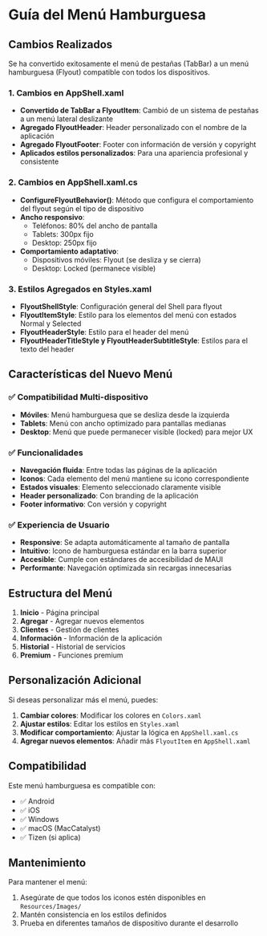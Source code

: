 # Guía del Menú Hamburguesa

## Cambios Realizados

Se ha convertido exitosamente el menú de pestañas (TabBar) a un menú hamburguesa (Flyout) compatible con todos los dispositivos.

### 1. Cambios en AppShell.xaml

- **Convertido de TabBar a FlyoutItem**: Cambió de un sistema de pestañas a un menú lateral deslizante
- **Agregado FlyoutHeader**: Header personalizado con el nombre de la aplicación
- **Agregado FlyoutFooter**: Footer con información de versión y copyright
- **Aplicados estilos personalizados**: Para una apariencia profesional y consistente

### 2. Cambios en AppShell.xaml.cs

- **ConfigureFlyoutBehavior()**: Método que configura el comportamiento del flyout según el tipo de dispositivo
- **Ancho responsivo**: 
  - Teléfonos: 80% del ancho de pantalla
  - Tablets: 300px fijo
  - Desktop: 250px fijo
- **Comportamiento adaptativo**:
  - Dispositivos móviles: Flyout (se desliza y se cierra)
  - Desktop: Locked (permanece visible)

### 3. Estilos Agregados en Styles.xaml

- **FlyoutShellStyle**: Configuración general del Shell para flyout
- **FlyoutItemStyle**: Estilo para los elementos del menú con estados Normal y Selected
- **FlyoutHeaderStyle**: Estilo para el header del menú
- **FlyoutHeaderTitleStyle y FlyoutHeaderSubtitleStyle**: Estilos para el texto del header

## Características del Nuevo Menú

### ✅ Compatibilidad Multi-dispositivo
- **Móviles**: Menú hamburguesa que se desliza desde la izquierda
- **Tablets**: Menú con ancho optimizado para pantallas medianas
- **Desktop**: Menú que puede permanecer visible (locked) para mejor UX

### ✅ Funcionalidades
- **Navegación fluida**: Entre todas las páginas de la aplicación
- **Iconos**: Cada elemento del menú mantiene su icono correspondiente
- **Estados visuales**: Elemento seleccionado claramente visible
- **Header personalizado**: Con branding de la aplicación
- **Footer informativo**: Con versión y copyright

### ✅ Experiencia de Usuario
- **Responsive**: Se adapta automáticamente al tamaño de pantalla
- **Intuitivo**: Icono de hamburguesa estándar en la barra superior
- **Accesible**: Cumple con estándares de accesibilidad de MAUI
- **Performante**: Navegación optimizada sin recargas innecesarias

## Estructura del Menú

1. **Inicio** - Página principal
2. **Agregar** - Agregar nuevos elementos
3. **Clientes** - Gestión de clientes
4. **Información** - Información de la aplicación
5. **Historial** - Historial de servicios
6. **Premium** - Funciones premium

## Personalización Adicional

Si deseas personalizar más el menú, puedes:

1. **Cambiar colores**: Modificar los colores en `Colors.xaml`
2. **Ajustar estilos**: Editar los estilos en `Styles.xaml`
3. **Modificar comportamiento**: Ajustar la lógica en `AppShell.xaml.cs`
4. **Agregar nuevos elementos**: Añadir más `FlyoutItem` en `AppShell.xaml`

## Compatibilidad

Este menú hamburguesa es compatible con:
- ✅ Android
- ✅ iOS
- ✅ Windows
- ✅ macOS (MacCatalyst)
- ✅ Tizen (si aplica)

## Mantenimiento

Para mantener el menú:
1. Asegúrate de que todos los iconos estén disponibles en `Resources/Images/`
2. Mantén consistencia en los estilos definidos
3. Prueba en diferentes tamaños de dispositivo durante el desarrollo
